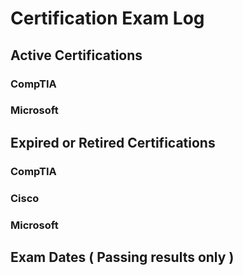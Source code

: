 # Certification Exam Log

## Active Certifications

### CompTIA

### Microsoft

## Expired or Retired Certifications

### CompTIA
### Cisco
### Microsoft

## Exam Dates ( Passing results only )
